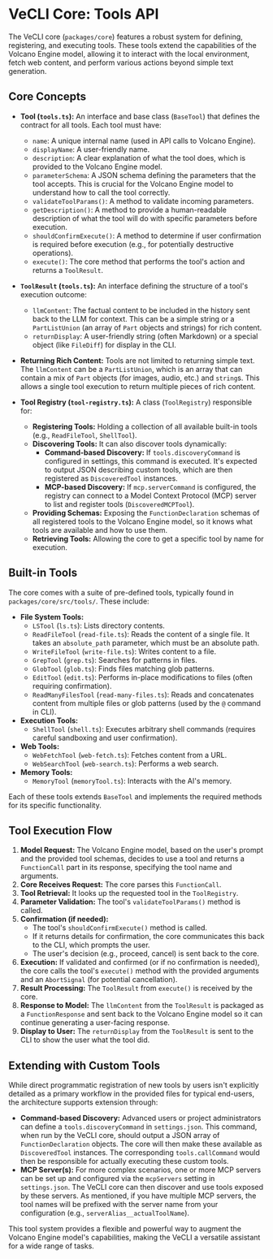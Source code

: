 # VeCLI Core: Tools API

The VeCLI core (`packages/core`) features a robust system for defining, registering, and executing tools. These tools extend the capabilities of the Volcano Engine model, allowing it to interact with the local environment, fetch web content, and perform various actions beyond simple text generation.

## Core Concepts

- **Tool (`tools.ts`):** An interface and base class (`BaseTool`) that defines the contract for all tools. Each tool must have:
  - `name`: A unique internal name (used in API calls to Volcano Engine).
  - `displayName`: A user-friendly name.
  - `description`: A clear explanation of what the tool does, which is provided to the Volcano Engine model.
  - `parameterSchema`: A JSON schema defining the parameters that the tool accepts. This is crucial for the Volcano Engine model to understand how to call the tool correctly.
  - `validateToolParams()`: A method to validate incoming parameters.
  - `getDescription()`: A method to provide a human-readable description of what the tool will do with specific parameters before execution.
  - `shouldConfirmExecute()`: A method to determine if user confirmation is required before execution (e.g., for potentially destructive operations).
  - `execute()`: The core method that performs the tool's action and returns a `ToolResult`.

- **`ToolResult` (`tools.ts`):** An interface defining the structure of a tool's execution outcome:
  - `llmContent`: The factual content to be included in the history sent back to the LLM for context. This can be a simple string or a `PartListUnion` (an array of `Part` objects and strings) for rich content.
  - `returnDisplay`: A user-friendly string (often Markdown) or a special object (like `FileDiff`) for display in the CLI.

- **Returning Rich Content:** Tools are not limited to returning simple text. The `llmContent` can be a `PartListUnion`, which is an array that can contain a mix of `Part` objects (for images, audio, etc.) and `string`s. This allows a single tool execution to return multiple pieces of rich content.

- **Tool Registry (`tool-registry.ts`):** A class (`ToolRegistry`) responsible for:
  - **Registering Tools:** Holding a collection of all available built-in tools (e.g., `ReadFileTool`, `ShellTool`).
  - **Discovering Tools:** It can also discover tools dynamically:
    - **Command-based Discovery:** If `tools.discoveryCommand` is configured in settings, this command is executed. It's expected to output JSON describing custom tools, which are then registered as `DiscoveredTool` instances.
    - **MCP-based Discovery:** If `mcp.serverCommand` is configured, the registry can connect to a Model Context Protocol (MCP) server to list and register tools (`DiscoveredMCPTool`).
  - **Providing Schemas:** Exposing the `FunctionDeclaration` schemas of all registered tools to the Volcano Engine model, so it knows what tools are available and how to use them.
  - **Retrieving Tools:** Allowing the core to get a specific tool by name for execution.

## Built-in Tools

The core comes with a suite of pre-defined tools, typically found in `packages/core/src/tools/`. These include:

- **File System Tools:**
  - `LSTool` (`ls.ts`): Lists directory contents.
  - `ReadFileTool` (`read-file.ts`): Reads the content of a single file. It takes an `absolute_path` parameter, which must be an absolute path.
  - `WriteFileTool` (`write-file.ts`): Writes content to a file.
  - `GrepTool` (`grep.ts`): Searches for patterns in files.
  - `GlobTool` (`glob.ts`): Finds files matching glob patterns.
  - `EditTool` (`edit.ts`): Performs in-place modifications to files (often requiring confirmation).
  - `ReadManyFilesTool` (`read-many-files.ts`): Reads and concatenates content from multiple files or glob patterns (used by the `@` command in CLI).
- **Execution Tools:**
  - `ShellTool` (`shell.ts`): Executes arbitrary shell commands (requires careful sandboxing and user confirmation).
- **Web Tools:**
  - `WebFetchTool` (`web-fetch.ts`): Fetches content from a URL.
  - `WebSearchTool` (`web-search.ts`): Performs a web search.
- **Memory Tools:**
  - `MemoryTool` (`memoryTool.ts`): Interacts with the AI's memory.

Each of these tools extends `BaseTool` and implements the required methods for its specific functionality.

## Tool Execution Flow

1.  **Model Request:** The Volcano Engine model, based on the user's prompt and the provided tool schemas, decides to use a tool and returns a `FunctionCall` part in its response, specifying the tool name and arguments.
2.  **Core Receives Request:** The core parses this `FunctionCall`.
3.  **Tool Retrieval:** It looks up the requested tool in the `ToolRegistry`.
4.  **Parameter Validation:** The tool's `validateToolParams()` method is called.
5.  **Confirmation (if needed):**
    - The tool's `shouldConfirmExecute()` method is called.
    - If it returns details for confirmation, the core communicates this back to the CLI, which prompts the user.
    - The user's decision (e.g., proceed, cancel) is sent back to the core.
6.  **Execution:** If validated and confirmed (or if no confirmation is needed), the core calls the tool's `execute()` method with the provided arguments and an `AbortSignal` (for potential cancellation).
7.  **Result Processing:** The `ToolResult` from `execute()` is received by the core.
8.  **Response to Model:** The `llmContent` from the `ToolResult` is packaged as a `FunctionResponse` and sent back to the Volcano Engine model so it can continue generating a user-facing response.
9.  **Display to User:** The `returnDisplay` from the `ToolResult` is sent to the CLI to show the user what the tool did.

## Extending with Custom Tools

While direct programmatic registration of new tools by users isn't explicitly detailed as a primary workflow in the provided files for typical end-users, the architecture supports extension through:

- **Command-based Discovery:** Advanced users or project administrators can define a `tools.discoveryCommand` in `settings.json`. This command, when run by the VeCLI core, should output a JSON array of `FunctionDeclaration` objects. The core will then make these available as `DiscoveredTool` instances. The corresponding `tools.callCommand` would then be responsible for actually executing these custom tools.
- **MCP Server(s):** For more complex scenarios, one or more MCP servers can be set up and configured via the `mcpServers` setting in `settings.json`. The VeCLI core can then discover and use tools exposed by these servers. As mentioned, if you have multiple MCP servers, the tool names will be prefixed with the server name from your configuration (e.g., `serverAlias__actualToolName`).

This tool system provides a flexible and powerful way to augment the Volcano Engine model's capabilities, making the VeCLI a versatile assistant for a wide range of tasks.
